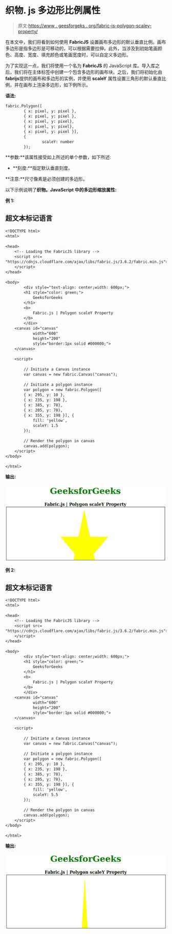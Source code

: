 # 织物. js 多边形比例属性

> 原文:[https://www . geesforgeks . org/fabric-js-polygon-scaley-property/](https://www.geeksforgeeks.org/fabric-js-polygon-scaley-property/)

在本文中，我们将看到如何使用 **FabricJS** 设置画布多边形的默认垂直比例。画布多边形是指多边形是可移动的，可以根据需要拉伸。此外，当涉及到初始笔画颜色、高度、宽度、填充颜色或笔画宽度时，可以自定义多边形。

为了实现这一点，我们将使用一个名为 **FabricJS** 的 JavaScript 库。导入库之后，我们将在主体标签中创建一个包含多边形的画布块。之后，我们将初始化由**fabrijs**提供的画布和多边形的实例，并使用 **scaleY** 属性设置三角形的默认垂直比例，并在画布上渲染多边形，如下例所示。

**语法:**

```
fabric.Polygon([ 
        { x: pixel, y: pixel }, 
        { x: pixel, y: pixel }, 
        { x: pixel, y: pixel}, 
        { x: pixel, y: pixel}, 
        { x: pixel, y: pixel }],
        {
                scaleY: number
        });

```

**参数:**该属性接受如上所述的单个参数，如下所述:

*   **刻度:**指定默认垂直刻度。

**注意:**尺寸像素是必须创建的多边形。

以下示例说明了**织物。JavaScript 中的多边形缩放属性:**

**例 1:**

## 超文本标记语言

```
<!DOCTYPE html> 
<html> 

<head> 
    <!-- Loading the FabricJS library -->
    <script src= 
"https://cdnjs.cloudflare.com/ajax/libs/fabric.js/3.6.2/fabric.min.js"> 
    </script> 
</head> 

<body> 
        <div style="text-align: center;width: 600px;"> 
        <h1 style="color: green;"> 
            GeeksforGeeks 
        </h1> 
        <b> 
            Fabric.js | Polygon scaleY Property 
        </b> 
        </div> 
    <canvas id="canvas"
            width="600"
            height="200"
            style="border:1px solid #000000;"> 
    </canvas> 

    <script> 

        // Initiate a Canvas instance 
        var canvas = new fabric.Canvas("canvas"); 

        // Initiate a polygon instance 
        var polygon = new fabric.Polygon([ 
        { x: 295, y: 10 }, 
        { x: 235, y: 198 }, 
        { x: 385, y: 78}, 
        { x: 205, y: 78}, 
        { x: 355, y: 198 }], { 
            fill: 'yellow',
            scaleY: 1.5 
        }); 

        // Render the polygon in canvas 
        canvas.add(polygon); 
    </script> 
</body> 

</html>
```

**输出:**

![](img/6f6c22000d924e75b06deafc954cc484.png)

**例 2:**

## 超文本标记语言

```
<!DOCTYPE html> 
<html> 

<head> 
    <!-- Loading the FabricJS library -->
    <script src= 
"https://cdnjs.cloudflare.com/ajax/libs/fabric.js/3.6.2/fabric.min.js"> 
    </script> 
</head> 

<body> 
        <div style="text-align: center;width: 600px;"> 
        <h1 style="color: green;"> 
            GeeksforGeeks 
        </h1> 
        <b> 
            Fabric.js | Polygon scaleY Property 
        </b> 
        </div> 
    <canvas id="canvas"
            width="600"
            height="200"
            style="border:1px solid #000000;"> 
    </canvas> 

    <script> 

        // Initiate a Canvas instance 
        var canvas = new fabric.Canvas("canvas"); 

        // Initiate a polygon instance 
        var polygon = new fabric.Polygon([ 
        { x: 295, y: 10 }, 
        { x: 235, y: 198 }, 
        { x: 385, y: 78}, 
        { x: 205, y: 78}, 
        { x: 355, y: 198 }], { 
            fill: 'yellow',
            scaleY: 5.5 
        }); 

        // Render the polygon in canvas 
        canvas.add(polygon); 
    </script> 
</body> 

</html>
```

**输出:**

![](img/b806b29a058500f99c3a3851f6c1571d.png)